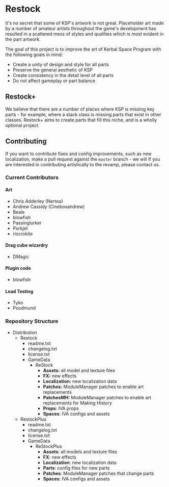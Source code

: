# Restock

It's no secret that some of KSP's artwork is not great. Placeholder art made by a number of amateur artists throughout the game's development has resulted in a scattered mess of styles and qualities which is most evident in the part artwork.

The goal of this project is to improve the art of Kerbal Space Program with the following goals in mind:
* Create a unity of design and style for all parts
* Preserve the general aesthetic of KSP
* Create consistency in the detail level of all parts
* Do not affect gameplay or part balance

## Restock+

We believe that there are a number of places where KSP is missing key parts - for example, where a stack class is missing parts that exist in other classes. Restock+ aims to create parts that fill this niche, and is a wholly optional project.

## Contributing

If you want to contribute fixes and config improvements, such as new localization, make a pull request against the `master` branch - we will
If you are interested in contributing artistically to the revamp, please contact us.

### Current Contributors

#### Art
- Chris Adderley (Nertea)
- Andrew Cassidy (Cineboxandrew)
- Beale
- blowfish
- Passinglurker
- Porkjet
- riocrokite

#### Drag cube wizardry
- DMagic

#### Plugin code
- blowfish

#### Lead Testing
- Tyko
- Poodmund

### Repository Structure
* Distribution
  * Restock
    * readme.txt
    * changelog.txt
    * license.txt
    * GameData
      * ReStock
        * **Assets:** all model and texture files
        * **FX:** new effects
        * **Localization:** new localization data
        * **Patches:** ModuleManager patches to enable art replacements
        * **PatchesMH:** ModuleManager patches to enable art replacements for Making History
        * **Props**: IVA props
        * **Spaces**: IVA configs and assets
  * RestockPlus
    * readme.txt
    * changelog.txt
    * license.txt
    * GameData
      * ReStockPlus
        * **Assets**: all models and texture files
        * **FX**: new effects
        * **Localization**: new localization data
        * **Parts**: config files for new parts
        * **Patches**: ModuleManager patches that change parts
        * **Spaces**: IVA configs and assets
